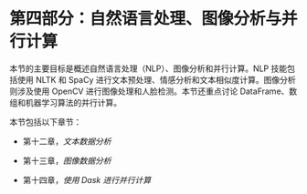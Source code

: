 #  第四部分：自然语言处理、图像分析与并行计算

本节的主要目标是概述自然语言处理（NLP）、图像分析和并行计算。NLP 技能包括使用 NLTK 和 SpaCy 进行文本预处理、情感分析和文本相似度计算。图像分析则涉及使用 OpenCV 进行图像处理和人脸检测。本节还重点讨论 DataFrame、数组和机器学习算法的并行计算。

本节包括以下章节：

+   第十二章，*文本数据分析*

+   第十三章，*图像数据分析*

+   第十四章，*使用 Dask 进行并行计算*
